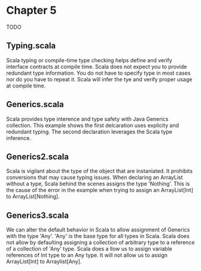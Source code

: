 # Chapter 5
TODO

## Typing.scala
Scala typing or compile-time type checking helps define and verify interface contracts at compile time. Scala does not expect you to provide redundant type information. You do not have to specify type in most cases nor do you have to repeat it. Scala will infer the tye and verify proper usage at compile time.

## Generics.scala
Scala provides type interence and type safety with Java Generics collection. This example shows the first delcaration uses explicity and redundant typing. The second declaration leverages the Scala type inference.

## Generics2.scala
Scala is vigilant about the type of the object that are instaniated. It prohibits conversions that may cause typing issues. When declaring an ArrayList without a type, Scala behind the scenes assigns the type 'Nothing'. This is the cause of the error in the example when trying to assign an ArrayList[Int] to ArrayList[Nothing].

## Generics3.scala
We can alter the default behavior in Scala to allow assignment of Generics with the type 'Any'. 'Any' is the base type for all types in Scala. Scala does not allow by defaulting assigning a collection of arbitrary type to a reference of a collection of 'Any' type. Scala does a llow us to assign variable references of Int type to an Any type. It will not allow us to assign ArrayList[Int] to Arraylist[Any].
